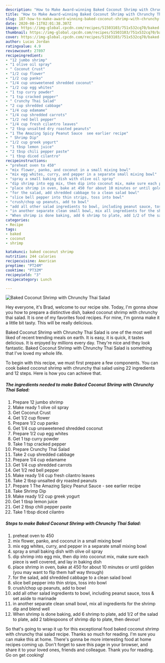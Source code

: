 ```yaml
---
description: "How to Make Award-winning Baked Coconut Shrimp with Chrunchy Thai Salad"
title: "How to Make Award-winning Baked Coconut Shrimp with Chrunchy Thai Salad"
slug: 187-how-to-make-award-winning-baked-coconut-shrimp-with-chrunchy-thai-salad
date: 2020-08-11T02:01:38.307Z
image: https://img-global.cpcdn.com/recipes/51503103/751x532cq70/baked-coconut-shrimp-with-chrunchy-thai-salad-recipe-main-photo.jpg
thumbnail: https://img-global.cpcdn.com/recipes/51503103/751x532cq70/baked-coconut-shrimp-with-chrunchy-thai-salad-recipe-main-photo.jpg
cover: https://img-global.cpcdn.com/recipes/51503103/751x532cq70/baked-coconut-shrimp-with-chrunchy-thai-salad-recipe-main-photo.jpg
author: Lucas Jordan
ratingvalue: 4.9
reviewcount: 27897
recipeingredient:
- "12 jumbo shrimp"
- "1 olive oil spray"
- " Coconut Crust"
- "1/2 cup flower"
- "1/2 cup panko"
- "1/4 cup unsweetened shredded coconut"
- "1/2 cup egg whites"
- "1 tsp curry powder"
- "1 tsp cracked pepper"
- " Crunchy Thai Salad"
- "2 cup shredded cabbage"
- "1/4 cup edamame"
- "1/4 cup shredded carrots"
- "1/2 red bell pepper"
- "1/4 cup fresh cilantro leaves"
- "2 tbsp unsalted dry roasted peanuts"
- "1 The Amazing Spicy Peanut Sauce  see earlier recipe"
- " Shrimp Dip"
- "1/2 cup greek yogurt"
- "1 tbsp lemon juice"
- "2 tbsp chili pepper paste"
- "1 tbsp diced cilantro"
recipeinstructions:
- "preheat oven to 450"
- "mix flower, panko, and coconut in a small mixing bowl"
- "mix egg whites, curry, and pepper in a separate small mixing bowl"
- "spray a small baking dish with olive oil spray"
- "dip shrimp into egg mix, then dip into coconut mix, make sure each piece is well covered, and lay in baking dish"
- "place shrimp in oven, bake at 450 for about 10 minutes or until golden (you may want to flip them half way through)"
- "for the salad, add shredded cabbage to a clean salad bowl"
- "slice bell pepper into thin strips, toss into bowl"
- "crush/chop up peanuts, add to bowl"
- "add all other salad ingredients to bowl, including peanut sauce, toss &amp; set aside to marinade"
- "in another separate clean small bowl, mix all ingredients for the shrimp dip and blend well"
- "When shrimp is done baking, add 6 shrimp to plate, add 1/2 of the salad to plate, add 2 tablespoons of shrimp dip to plate, then devour!"
categories:
- Recipe
tags:
- baked
- coconut
- shrimp

katakunci: baked coconut shrimp 
nutrition: 244 calories
recipecuisine: American
preptime: "PT24M"
cooktime: "PT32M"
recipeyield: "3"
recipecategory: Lunch

---
```



![Baked Coconut Shrimp with Chrunchy Thai Salad](https://img-global.cpcdn.com/recipes/51503103/751x532cq70/baked-coconut-shrimp-with-chrunchy-thai-salad-recipe-main-photo.jpg)

Hey everyone, it's Brad, welcome to our recipe site. Today, I'm gonna show you how to prepare a distinctive dish, baked coconut shrimp with chrunchy thai salad. It is one of my favorites food recipes. For mine, I'm gonna make it a little bit tasty. This will be really delicious.



Baked Coconut Shrimp with Chrunchy Thai Salad is one of the most well liked of recent trending meals on earth. It is easy, it is quick, it tastes delicious. It is enjoyed by millions every day. They're nice and they look fantastic. Baked Coconut Shrimp with Chrunchy Thai Salad is something that I've loved my whole life.


To begin with this recipe, we must first prepare a few components. You can cook baked coconut shrimp with chrunchy thai salad using 22 ingredients and 12 steps. Here is how you can achieve that.

<!--inarticleads1-->

##### The ingredients needed to make Baked Coconut Shrimp with Chrunchy Thai Salad:

1. Prepare 12 jumbo shrimp
1. Make ready 1 olive oil spray
1. Get  Coconut Crust
1. Get 1/2 cup flower
1. Prepare 1/2 cup panko
1. Get 1/4 cup unsweetened shredded coconut
1. Prepare 1/2 cup egg whites
1. Get 1 tsp curry powder
1. Take 1 tsp cracked pepper
1. Prepare  Crunchy Thai Salad
1. Take 2 cup shredded cabbage
1. Prepare 1/4 cup edamame
1. Get 1/4 cup shredded carrots
1. Get 1/2 red bell pepper
1. Make ready 1/4 cup fresh cilantro leaves
1. Take 2 tbsp unsalted dry roasted peanuts
1. Prepare 1 The Amazing Spicy Peanut Sauce - see earlier recipe
1. Take  Shrimp Dip
1. Make ready 1/2 cup greek yogurt
1. Get 1 tbsp lemon juice
1. Get 2 tbsp chili pepper paste
1. Take 1 tbsp diced cilantro




<!--inarticleads2-->

##### Steps to make Baked Coconut Shrimp with Chrunchy Thai Salad:

1. preheat oven to 450
1. mix flower, panko, and coconut in a small mixing bowl
1. mix egg whites, curry, and pepper in a separate small mixing bowl
1. spray a small baking dish with olive oil spray
1. dip shrimp into egg mix, then dip into coconut mix, make sure each piece is well covered, and lay in baking dish
1. place shrimp in oven, bake at 450 for about 10 minutes or until golden (you may want to flip them half way through)
1. for the salad, add shredded cabbage to a clean salad bowl
1. slice bell pepper into thin strips, toss into bowl
1. crush/chop up peanuts, add to bowl
1. add all other salad ingredients to bowl, including peanut sauce, toss &amp; set aside to marinade
1. in another separate clean small bowl, mix all ingredients for the shrimp dip and blend well
1. When shrimp is done baking, add 6 shrimp to plate, add 1/2 of the salad to plate, add 2 tablespoons of shrimp dip to plate, then devour!




So that's going to wrap it up for this exceptional food baked coconut shrimp with chrunchy thai salad recipe. Thanks so much for reading. I'm sure you can make this at home. There's gonna be more interesting food at home recipes coming up. Don't forget to save this page in your browser, and share it to your loved ones, friends and colleague. Thank you for reading. Go on get cooking!
